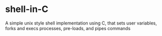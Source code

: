 # shell-in-C


A simple unix style shell implementation using C, that sets user variables, forks and execs processes, pre-loads, and pipes commands
